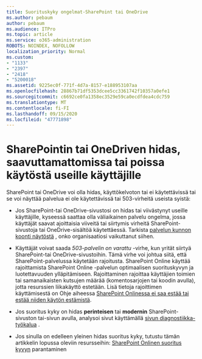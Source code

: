 ```yaml
---
title: Suorituskyky ongelmat-SharePoint tai OneDrive
ms.author: pebaum
author: pebaum
ms.audience: ITPro
ms.topic: article
ms.service: o365-administration
ROBOTS: NOINDEX, NOFOLLOW
localization_priority: Normal
ms.custom:
- "1133"
- "2397"
- "2418"
- "5200018"
ms.assetid: 9225ec0f-771f-4d7a-8157-e188953107aa
ms.openlocfilehash: 28867b71df5353dcee5cc3361742f10357a0efe1
ms.sourcegitcommit: c6692ce0fa1358ec3529e59ca0ecdfdea4cdc759
ms.translationtype: MT
ms.contentlocale: fi-FI
ms.lasthandoff: 09/15/2020
ms.locfileid: "47771898"
---
```

# <a name="sharepoint-or-onedrive-slow-inaccessible-or-unavailable-for-multiple-users"></a>SharePointin tai OneDriven hidas, saavuttamattomissa tai poissa käytöstä useille käyttäjille

SharePoint tai OneDrive voi olla hidas, käyttökelvoton tai ei käytettävissä tai se voi näyttää palvelua ei ole käytettävissä tai 503-virheitä useista syistä:
  
- Jos SharePoint-tai OneDrive-sivustosi on hidas tai viivästynyt useille käyttäjille, kyseessä saattaa olla väliaikainen palvelu ongelma, jossa käyttäjät saavat ajoittaisia viiveitä tai siirtymis virheitä SharePoint-sivustoja tai OneDrive-sisältöä käytettäessä. Tarkista [palvelun kunnon koonti näytöstä](https://admin.microsoft.com/AdminPortal/Home#/servicehealth) , onko organisaatiosi vaikuttanut siihen.
  
- Käyttäjät voivat saada *503-palvelin on varattu* -virhe, kun yrität siirtyä SharePoint-tai OneDrive-sivustoihin. Tämä virhe voi johtua siitä, että SharePoint-palvelussa käytetään rajoitusta. SharePoint Online käyttää rajoittamista SharePoint Online -palvelun optimaalisen suorituskyvyn ja luotettavuuden ylläpitämiseen. Rajoittaminen rajoittaa käyttäjien toimien tai samanaikaisten kutsujen määrää (komentosarjojen tai koodin avulla), jotta resurssien liikakäyttö estetään. Lisä tietoja rajoittimen käyttämisestä on Ohje aiheessa [SharePoint Onlinessa ei saa estää tai estää niiden käytön estämistä](https://docs.microsoft.com/sharepoint/dev/general-development/how-to-avoid-getting-throttled-or-blocked-in-sharepoint-online).

- Jos suoritus kyky on hidas **perinteisen** tai **modernin** SharePoint-sivuston tai-sivun avulla, analysoi sivut käyttämällä [sivun diagnostiikka-työkalua](https://aka.ms/perftool) .
  
- Jos sinulla on edelleen yleinen hidas suoritus kyky, tutustu tämän artikkelin lopussa oleviin resursseihin: [SharePoint Onlinen suoritus kyvyn](https://go.microsoft.com/fwlink/?linkid=2024334) parantaminen
  